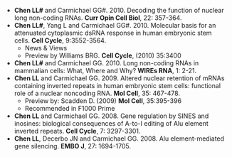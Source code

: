 * **Chen LL#** and Carmichael GG#. 2010. Decoding the function of nuclear long non-coding RNAs. **Curr Opin Cell Biol**, 22: 357-364.
* **Chen LL#**, Yang L and Carmichael GG#. 2010. Molecular basis for an attenuated cytoplasmic dsRNA response in human embryonic stem cells. **Cell Cycle**, 9:3552-3564.
    - News & Views
    - Preview by Williams BRG. **Cell Cycle**, (2010) 35:3400
* **Chen LL#** and Carmichael GG. 2010. Long non-coding RNAs in mammalian cells: What, Where and Why? **WIREs RNA**, 1: 2-21.
* **Chen LL** and Carmichael GG. 2009. Altered nuclear retention of mRNAs containing inverted repeats in human embryonic stem cells: functional role of a nuclear noncoding RNA. **Mol Cell**, 35: 467-478.
    - Preview by: Scadden D. (2009) **Mol Cell**, 35:395-396
    - Recommended in F1000 Prime
* **Chen LL** and Carmichael GG. 2008. Gene regulation by SINES and inosines: biological consequences of A-to-I editing of Alu element inverted repeats. **Cell Cycle**, 7: 3297-3301.
* **Chen LL**, Decerbo JN and Carmichael GG. 2008. Alu element-mediated gene silencing. **EMBO J**, 27: 1694-1705.
